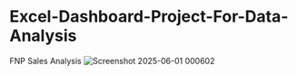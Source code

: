 # Excel-Dashboard-Project-For-Data-Analysis
FNP Sales Analysis
![Screenshot 2025-06-01 000602](https://github.com/user-attachments/assets/2db4c61a-6ab3-408f-aedf-6bccb21069d2)

